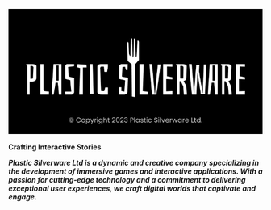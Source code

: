![cover image](https://github.com/PlasticSilverware/.github/blob/main/cover.png?raw=true)

<!-- ## Plastic Silverware Ltd. -->
**Crafting Interactive Stories**

***Plastic Silverware Ltd is a dynamic and creative company specializing in the development of immersive games and interactive applications. With a passion for cutting-edge technology and a commitment to delivering exceptional user experiences, we craft digital worlds that captivate and engage.***
